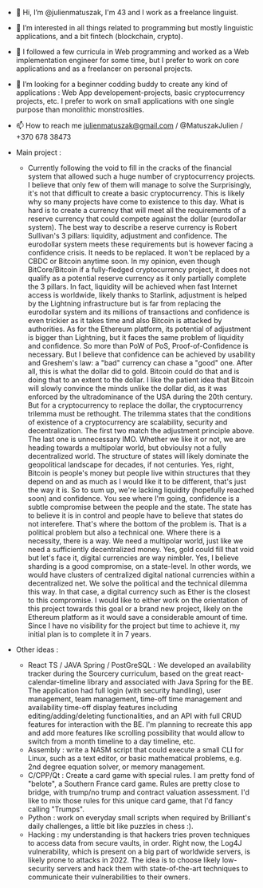 - 👋 Hi, I’m @julienmatuszak, I'm 43 and I work as a freelance linguist.
- 👀 I’m interested in all things related to programming but mostly linguistic applications, and a bit fintech (blockchain, crypto).
- 🌱 I followed a few curricula in Web programming and worked as a Web implementation engineer for some time, but I prefer to work on core applications and as a freelancer on personal projects.
- 💞️ I’m looking for a beginner codding buddy to create any kind of applications : Web App developement-projects, basic cryptocurrency projects, etc. I prefer to work on small applications with one single purpose than monolithic monstrosities.
- 📫 How to reach me julienmatuszak@gmail.com / @MatuszakJulien / +370 678 38473
- Main project :
    - Currently following the void to fill in the cracks of the financial system that allowed such a huge number of cryptocurrency projects. I believe that only few of them will manage to solve the 
    Surprisingly, it's not that difficult to create a basic cryptocurrency. This is likely why so many projects have come to existence to this day. What is hard is to create a currency that will meet all the requirements of a reserve currency that could compete against the dollar (eurodollar system). The best way to describe a reserve currency is Robert Sullivan's 3 pillars: liquidity, adjustment and confidence. The eurodollar system meets these requirements but is however facing a confidence crisis. It needs to be replaced.
    It won't be replaced by a CBDC or Bitcoin anytime soon. In my opinion, even though BitCore/Bitcoin if a fully-fledged cryptocurrency project, it does not qualify as a potential reserve currency as it only partially complete the 3 pillars. In fact, liquidity will be achieved when fast Internet access is worldwide,  likely thanks to Starlink, adjustment is helped by the Lightning infrastructure but is far from replacing the eurodollar system and its millions of transactions and confidence is even trickier as it takes time and also Bitcoin is attacked by authorities. As for the Ethereum platform, its potential of adjustment is bigger than Lightning, but it faces the same problem of liquidity and confidence.
    So more than PoW of PoS, Proof-of-Confidence is necessary. But I believe that confidence can be achieved by usability and Greshem's law: a "bad" currency can chase a "good" one. After all, this is what the dollar did to gold. Bitcoin could do that and is doing that to an extent to the dollar. I like the patient idea that Bitcoin will slowly convince the minds unlike the dollar did, as it was enforced by the ultradominance of the USA during the 20th century.
    But for a cryptocurrency to replace the dollar, the cryptocurrency trilemma must be rethought. The trilemma states that the conditions of existence of a cryptocurrency are scalability, security and decentralization. The first two match the adjustment principle above. The last one is unnecessary IMO. Whether we like it or not, we are heading towards a multipolar world, but obvioulsy not a fully decentralized world. The structure of states will likely dominate the geopolitical landscape for decades, if not centuries. Yes, right, Bitcoin is people's money but people live within structures that they depend on and as much as I would like it to be different, that's just the way it is.
    So to sum up, we're lacking liquidity (hopefully reached soon) and confidence. You see where I'm going, confidence is a subtle compromise between the people and the state. The state has to believe it is in control and people have to believe that states do not interefere. That's where the bottom of the problem is. That is a political problem but also a technical one. Where there is a necessity, there is a way. We need a multipolar world, just like we need a sufficiently decentralized money. Yes, gold could fill that void but let's face it, digital currencies are way nimbler.
    Yes, I believe sharding is a good compromise, on a state-level. In other words, we would have clusters of centralized digital national currencies within a decentralized net. We solve the political and the technical dilemma this way. In that case, a digital currency such as Ether is the closest to this compromise. I would like to either work on the orientation of this project towards this goal or a brand new project, likely on the Ethereum platform as it would save a considerable amount of time.
    Since I have no visibility for the project but time to achieve it, my initial plan is to complete it in 7 years.

- Other ideas :
    - React TS / JAVA Spring / PostGreSQL : We developed an availability tracker during the Sourcery curriculum, based on the great react-calendar-timeline library and associated with Java Spring for the BE. The application had full login (with security handling), user management, team management, time-off time management and availability time-off display features including editing/adding/deleting functionalities, and an API with full CRUD features for interaction with the BE. I'm planning to recreate this app and add more features like scrolling possibility that would allow to switch from a month timeline to a day timeline, etc.
    - Assembly : write a NASM script that could execute a small CLI for Linux, such as a text editor, or basic mathematical problems, e.g. 2nd degree equation solver, or memory management.
    - C/CPP/Qt : Create a card game with special rules. I am pretty fond of "belote", a Southern France card game. Rules are pretty close to bridge, with trump/no trump and contract valuation assessment. I'd like to mix those rules for this unique card game, that I'd fancy calling "Trumps".
    - Python : work on everyday small scripts when required by Brilliant's daily challenges, a little bit like puzzles in chess :).
    - Hacking : my understanding is that hackers tries proven techniques to access data from secure vaults, in order. Right now, the Log4J vulnerability, which is present on a big part of worldwide servers, is likely prone to attacks in 2022. The idea is to choose likely low-security servers and hack them with state-of-the-art techniques to communicate their vulnerabilities to their owners.

<!---
julienmatuszak/julienmatuszak is a ✨ special ✨ repository because its `README.md` (this file) appears on your GitHub profile.
You can click the Preview link to take a look at your changes.
--->
